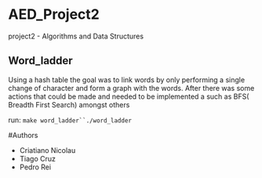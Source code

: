 # AED_Project2
project2 - Algorithms and Data Structures

## Word_ladder

Using a hash table the goal was to link words by only performing a single change of character and form a graph with the words. After there was some actions that could be made and needed to be implemented a such as BFS( Breadth First Search) amongst others

run: `make word_ladder``./word_ladder`

#Authors
+ Criatiano Nicolau
+ Tiago Cruz
+ Pedro Rei
